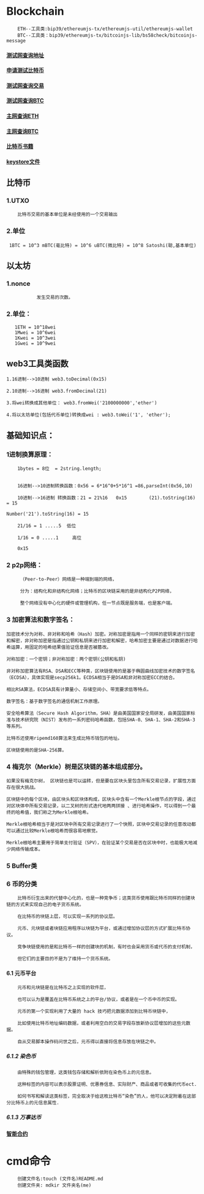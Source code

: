 # Blockchain

		ETH--工具类:bip39/ethereumjs-tx/ethereumjs-util/ethereumjs-wallet
		BTC--工具类：bip39/ethereumjs-tx/bitcoinjs-lib/bs58check/bitcoinjs-message

#### [测试网查询地址](https://ropsten.etherscan.io/address/0xb52Aa890a5a9A56a1FDBCc62968B885B92Da7efF)

#### [申请测试比特币](https://testnet.coinfaucet.eu/en/)

	
#### [测试网查询交易](https://ropsten.etherscan.io/tx/0x2a8e9e51558a57517f8085310a6c34e00302b8b55c7ef459261743742bafeebb)


#### [测试网查询BTC](https://testnet.blockchain.info)
		

#### [主网查询ETH](https://etherscan.io/address)

#### [主网查询BTC](https://www.blockchain.com/en/btc/address/121HNYTpm1r4axd9fhX2aBMJ6eTJHN5fbg)

#### [比特币书籍](http://book.8btc.com/books/1/master_bitcoin/_book/jian_suo.html)

#### [keystore文件](https://github.com/ethereumjs/keythereum)

## 比特币
 
###	1.UTXO

		比特币交易的基本单位是未经使用的一个交易输出
    
### 2.单位

	 1BTC = 10^3 mBTC(毫比特) = 10^6 uBTC(微比特) = 10^8 Satoshi(聪,基本单位)

## 以太坊

### 1.nonce
               发生交易的次数。

### 2.单位：
       1ETH = 10^18wei
	   1Mwei = 10^6wei
	   1Kwei = 10^3wei
	   1Gwei = 10^9wei
    		

## web3工具类函数   
	
	1.16进制-->10进制 web3.toDecimal(0x15)
	
	2.10进制-->16进制 web3.fromDecimal(21)
	
	3.将wei转换成其他单位： web3.fromWei('2100000000','ether')
	
	4.将以太坊单位(包括代币单位)转换成wei : web3.toWei('1', 'ether');
##  基础知识点：
	
### 1进制换算原理：
	
		1bytes = 8位  = 2string.length;
		
			
		16进制-->10进制转换函数：0x56 = 6*16^0+5*16^1 =86,parseInt(0x56,10) 
		
		10进制-->16进制 转换函数：21 = 21%16   0x15        (21).toString(16) = 15
														Number('21').toString(16) = 15
		
		21/16 = 1 .....5  低位
		
		1/16 = 0 .....1     高位
		
		0x15

### 2 p2p网络：
         （Peer-to-Peer）网络是一种端到端的网络，
         
         分为：结构化和非结构化网络；比特币的区块链采用的是非结构化P2P网络，
         
         整个网络没有中心化的硬件或管理机构，任一节点既是服务端，也是客户端。

### 3 加密算法和数字签名：
	
	加密技术分为对称、非对称和哈希（Hash）加密。对称加密是指用一个同样的密钥来进行加密和解密，非对称加密是指通过公钥和私钥来进行加密和解密，哈希加密主要是通过对数据进行哈希运算，用固定的哈希结果值验证信息是否被篡改。
	
	对称加密：一个密钥；非对称加密：两个密钥(公钥和私钥)
	
	非对称加密算法有RSA、DSA和ECC等种类，区块链使用的是基于椭圆曲线加密技术的数字签名（ECDSA），具体实现是secp256k1。ECDSA相当于是DSA和非对称加密ECC的结合。
	
	相比RSA算法，ECDSA具有计算量小、存储空间小、带宽要求低等特点。
	
	数字签名：基于数字签名的通信机制工作原理。
	
	安全哈希算法（Secure Hash Algorithm，SHA）是由美国国家安全局研发，由美国国家标准与技术研究院（NIST）发布的一系列密码哈希函数，包括SHA-0、SHA-1、SHA-2和SHA-3等系列。
	
	比特币还使用ripemd160算法来生成比特币钱包的地址。
	
	区块链使用的是SHA-256算。

### 4 梅克尔（Merkle）树是区块链的基本组成部分。

	如果没有梅克尔树， 区块链也是可以运转，但是要在区块头里包含所有交易记录，扩展性方面存在很大挑战。
	 
	区块链中的每个区块，由区块头和区块体构成，区块头中含有一个Merkle根节点的字段，通过对区块体中所有交易记录，以二叉树的形式迭代地两两拼接 、进行哈希操作，可以得到一个最终的哈希值，我们称之为Merkle根哈希。
	 
	Merkle根哈希相当于是对区块中所有交易记录进行了一个快照，区块中交易记录的任意改动都可以通过比较Merkle根哈希而很容易地察觉。
	 
	Merkle根哈希主要用于简单支付验证（SPV），在验证某个交易是否在区块中时，也能极大地减少网络传输成本。

### 5 Buffer类

### 6 币的分类

		比特币衍生出来的代替中心化的，也是一种竞争币；这类货币使用跟比特币同样的创建块链的方式来实现自己的电子货币系统。

		在比特币的块链上层，可以实现一系列的协议层。

		元币、元块链或者块链应用程序以块链为平台，或通过增加协议层的方式扩展比特币协议。

		竞争块链使用的是和比特币一样的创建块的机制，有时也会采用货币或代币的支付机制，

		但它们的主要目的不是为了维持一个货币系统。

####  6.1 元币平台

		元币和元块链是在比特币之上实现的软件层，

		也可以认为是覆盖在比特币系统之上的平台/协议，或者是在一个币中币的实现。

		元币的第一个实现利用了大量的 hack 技巧把元数据添加到比特币块链中，

		比如使用比特币地址编码数据，或者利用空白的交易字段存放新协议层增加的这些元数据。

		自从交易脚本操作码问世之后，元币得以直接将信息存放在块链之中。

##### 6.1.2 染色币

		由特殊的钱包管理，这类钱包存储和解析依附在染色币上的元信息。

		这种标签的内容可以表示股票证明、优惠券信息、实际财产、商品或者可收集的代币ect.

		如何书写和解读这类标签，完全取决于给这枚比特币“染色”的人，他可以决定附着在这部分比特币上的元信息属性.

##### 6.1.3 万事达币

#### [智能合约](http://wiki.jikexueyuan.com/project/solidity-zh/installing-solidity.html)	

# cmd命令

		创建文件名:touch (文件名)README.md
		创建文件夹: mdkir 文件夹名(me)
